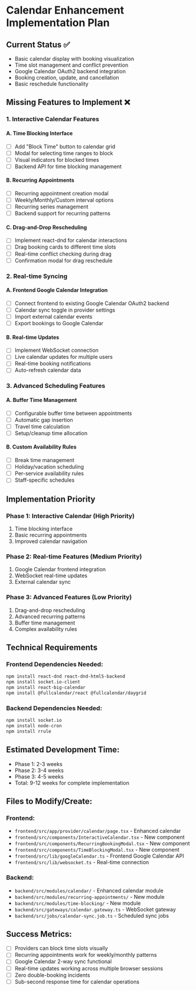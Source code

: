 # Calendar Enhancement Implementation Plan

## Current Status ✅
- Basic calendar display with booking visualization
- Time slot management and conflict prevention
- Google Calendar OAuth2 backend integration
- Booking creation, update, and cancellation
- Basic reschedule functionality

## Missing Features to Implement ❌

### 1. Interactive Calendar Features
#### A. Time Blocking Interface
- [ ] Add "Block Time" button to calendar grid
- [ ] Modal for selecting time ranges to block
- [ ] Visual indicators for blocked times
- [ ] Backend API for time blocking management

#### B. Recurring Appointments
- [ ] Recurring appointment creation modal
- [ ] Weekly/Monthly/Custom interval options
- [ ] Recurring series management
- [ ] Backend support for recurring patterns

#### C. Drag-and-Drop Rescheduling
- [ ] Implement react-dnd for calendar interactions
- [ ] Drag booking cards to different time slots
- [ ] Real-time conflict checking during drag
- [ ] Confirmation modal for drag reschedule

### 2. Real-time Syncing
#### A. Frontend Google Calendar Integration
- [ ] Connect frontend to existing Google Calendar OAuth2 backend
- [ ] Calendar sync toggle in provider settings
- [ ] Import external calendar events
- [ ] Export bookings to Google Calendar

#### B. Real-time Updates
- [ ] Implement WebSocket connection
- [ ] Live calendar updates for multiple users
- [ ] Real-time booking notifications
- [ ] Auto-refresh calendar data

### 3. Advanced Scheduling Features
#### A. Buffer Time Management
- [ ] Configurable buffer time between appointments
- [ ] Automatic gap insertion
- [ ] Travel time calculation
- [ ] Setup/cleanup time allocation

#### B. Custom Availability Rules
- [ ] Break time management
- [ ] Holiday/vacation scheduling
- [ ] Per-service availability rules
- [ ] Staff-specific schedules

## Implementation Priority

### Phase 1: Interactive Calendar (High Priority)
1. Time blocking interface
2. Basic recurring appointments
3. Improved calendar navigation

### Phase 2: Real-time Features (Medium Priority)
1. Google Calendar frontend integration
2. WebSocket real-time updates
3. External calendar sync

### Phase 3: Advanced Features (Low Priority)
1. Drag-and-drop rescheduling
2. Advanced recurring patterns
3. Buffer time management
4. Complex availability rules

## Technical Requirements

### Frontend Dependencies Needed:
```bash
npm install react-dnd react-dnd-html5-backend
npm install socket.io-client
npm install react-big-calendar
npm install @fullcalendar/react @fullcalendar/daygrid
```

### Backend Dependencies Needed:
```bash
npm install socket.io
npm install node-cron
npm install rrule
```

## Estimated Development Time:
- Phase 1: 2-3 weeks
- Phase 2: 3-4 weeks  
- Phase 3: 4-5 weeks
- Total: 9-12 weeks for complete implementation

## Files to Modify/Create:

### Frontend:
- `frontend/src/app/provider/calendar/page.tsx` - Enhanced calendar
- `frontend/src/components/InteractiveCalendar.tsx` - New component
- `frontend/src/components/RecurringBookingModal.tsx` - New component
- `frontend/src/components/TimeBlockingModal.tsx` - New component
- `frontend/src/lib/googleCalendar.ts` - Frontend Google Calendar API
- `frontend/src/lib/websocket.ts` - Real-time connection

### Backend:
- `backend/src/modules/calendar/` - Enhanced calendar module
- `backend/src/modules/recurring-appointments/` - New module
- `backend/src/modules/time-blocking/` - New module
- `backend/src/gateways/calendar.gateway.ts` - WebSocket gateway
- `backend/src/jobs/calendar-sync.job.ts` - Scheduled sync jobs

## Success Metrics:
- [ ] Providers can block time slots visually
- [ ] Recurring appointments work for weekly/monthly patterns
- [ ] Google Calendar 2-way sync functional
- [ ] Real-time updates working across multiple browser sessions
- [ ] Zero double-booking incidents
- [ ] Sub-second response time for calendar operations